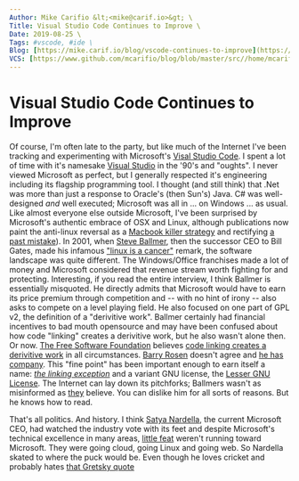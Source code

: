 ```yaml
---
Author: Mike Carifio &lt;<mike@carif.io>&gt; \
Title: Visual Studio Code Continues to Improve \
Date: 2019-08-25 \
Tags: #vscode, #ide \ 
Blog: [https://mike.carif.io/blog/vscode-continues-to-improve](https://mike.carif.io/blog/vscode-continues-to-improve.html) \
VCS: [https://www.github.com/mcarifio/blog/blob/master/src//home/mcarifio/writing/blog/mike.carif.io/src/vscode-continues-to-improve.md](https://www.github.com/mcarifio/blog/blob/master/src//home/mcarifio/writing/blog/mike.carif.io/src/vscode-continues-to-improve.md)
---
```


# Visual Studio Code Continues to Improve

Of course, I'm often late to the party, but like much of the Internet I've been tracking and experimenting with Microsoft's [Visal Studio Code](https://code.visualstudio.com/). I spent a lot of time with it's namesake [Visual Studio](https://visualstudio.microsoft.com/) in the '90's and "oughts". I never viewed Microsoft as perfect, but I generally respected it's engineering including its flagship programming tool. I thought (and still think) that .Net was more than just a response to Oracle's (then Sun's) Java. C# was well-designed _and_ well executed; Microsoft was all in ... on Windows ... as usual. Like almost everyone else outside Microsoft, I've been surprised by Microsoft's authentic embrace of OSX and Linux, although publications now paint the anti-linux reversal as a [Macbook killer strategy](https://wccftech.com/microsoft-linux-a-cancer-warming-up-beat-macbooks/) and rectifying [a past mistake](https://www.zdnet.com/article/microsoft-once-called-linux-a-cancer-and-that-was-a-big-mistake/)). In 2001, when [Steve Ballmer](https://en.wikipedia.org/wiki/Steve_Ballmer), then the successor CEO to Bill Gates, made his infamous ["linux is a cancer"](http://www.suntimes.com/output/tech/cst-fin-micro01.html) remark, the software landscape was quite different. The Windows/Office franchises made a lot of money and Microsoft considered that revenue stream worth fighting for and protecting. Interesting, if you read the entire interview, I think Ballmer is essentially misquoted. He directly admits that Microsoft would have to earn its price premium through competition and -- with no hint of irony --  also asks to compete on a level playing field. He also focused on one part of GPL v2, the definition of a "derivitive work". Ballmer certainly had financial incentives to bad mouth opensource and may have been confused about how code "linking" creates a derivitive work, but he also wasn't alone then. Or now. [The Free Software Foundation](https://www.fsf.org/) believes [code linking creates a derivitive work](http://www.gnu.org/licenses/old-licenses/gpl-2.0-faq.html#LinkingWithGPL) in all circumstances. [Barry Rosen](https://www.linuxjournal.com/article/6366) doesn't agree and [he has company](https://lwn.net/Articles/548216/). This "fine point" has been important enough to earn itself a name: [_the linking exception_](https://en.wikipedia.org/wiki/GPL_linking_exception) and a variant GNU license, the [Lesser GNU License](). The Internet can lay down its pitchforks; Ballmers wasn't as misinformed as [they](https://www.theregister.co.uk/2001/06/02/ballmer_linux_is_a_cancer/) believe. You can dislike him for all sorts of reasons. But he knows how to read.

That's all politics. And history. I think [Satya Nardella](https://en.wikipedia.org/wiki/Satya_Nadella), the current Microsoft CEO, had watched the industry vote with its feet and despite Microsoft's technical excellence in many areas, [little feat](https://youtu.be/z3LNhZ7msI4) weren't running toward Microsoft. They were going cloud, going Linux and going web. So Nardella skated to where the puck would be. Even though he loves cricket and probably hates [that Gretsky quote](https://www.canadianbusiness.com/blogs-and-comment/stop-using-gretzky-where-the-puck-is-quote/)

<!-- @publish: git commit -am "Visual Studio Code Continues to Improve" && git push -->
